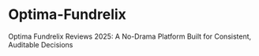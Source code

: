# Optima-Fundrelix
Optima Fundrelix Reviews 2025: A No-Drama Platform Built for Consistent, Auditable Decisions
